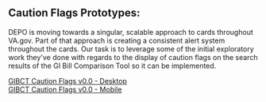 ## Caution Flags Prototypes:  

DEPO is moving towards a singular, scalable approach to cards throughout VA.gov. Part of that approach is creating a consistent alert system throughout the cards. Our task is to leverage some of the initial exploratory work they've done with regards to the display of caution flags on the search results of the GI Bill Comparison Tool so it can be implemented. 

[GIBCT Caution Flags v0.0 - Desktop](https://bahdigital.invisionapp.com/share/YUIACDIH34S)  
[GIBCT Caution Flags v0.0 - Mobile](https://bahdigital.invisionapp.com/share/9MIACE1FGHN)  

